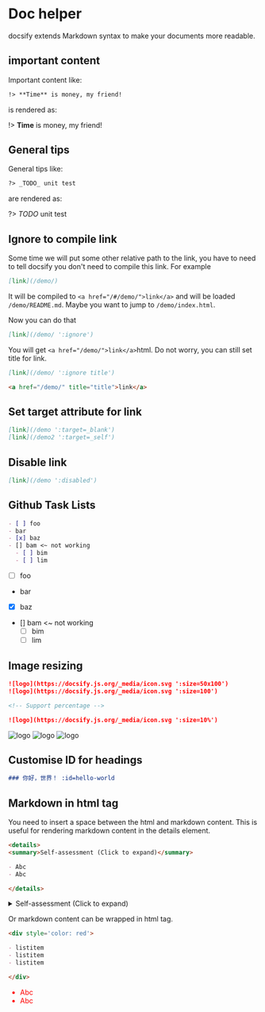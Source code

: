 # Doc helper

docsify extends Markdown syntax to make your documents more readable.

## important content

Important content like:

```markdown
!> **Time** is money, my friend!
```

is rendered as:

!> **Time** is money, my friend!

## General tips

General tips like:

```markdown
?> _TODO_ unit test
```

are rendered as:

?> _TODO_ unit test

## Ignore to compile link

Some time we will put some other relative path to the link, you have to need to tell docsify you don't need to compile this link. For example

```md
[link](/demo/)
```

It will be compiled to `<a href="/#/demo/">link</a>` and will be loaded `/demo/README.md`. Maybe you want to jump to `/demo/index.html`.

Now you can do that

```md
[link](/demo/ ':ignore')
```

You will get `<a href="/demo/">link</a>`html. Do not worry, you can still set title for link.

```md
[link](/demo/ ':ignore title')

<a href="/demo/" title="title">link</a>
```

## Set target attribute for link

```md
[link](/demo ':target=_blank')
[link](/demo2 ':target=_self')
```

## Disable link

```md
[link](/demo ':disabled')
```

## Github Task Lists

```md
- [ ] foo
- bar
- [x] baz
- [] bam <~ not working
  - [ ] bim
  - [ ] lim
```

- [ ] foo
- bar
- [x] baz
- [] bam <~ not working
  - [ ] bim
  - [ ] lim

## Image resizing

```md
![logo](https://docsify.js.org/_media/icon.svg ':size=50x100')
![logo](https://docsify.js.org/_media/icon.svg ':size=100')

<!-- Support percentage -->

![logo](https://docsify.js.org/_media/icon.svg ':size=10%')
```

![logo](https://docsify.js.org/_media/icon.svg ':size=50x100')
![logo](https://docsify.js.org/_media/icon.svg ':size=100')
![logo](https://docsify.js.org/_media/icon.svg ':size=10%')

## Customise ID for headings

```md
### 你好，世界！ :id=hello-world
```

## Markdown in html tag

You need to insert a space between the html and markdown content.
This is useful for rendering markdown content in the details element.

```markdown
<details>
<summary>Self-assessment (Click to expand)</summary>

- Abc
- Abc

</details>
```

<details>
<summary>Self-assessment (Click to expand)</summary>

- Abc
- Abc

</details>

Or markdown content can be wrapped in html tag.

```markdown
<div style='color: red'>

- listitem
- listitem
- listitem

</div>
```

<div style='color: red'>

- Abc
- Abc

</div>
